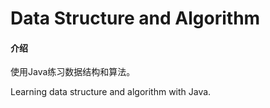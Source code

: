 
# Data Structure and Algorithm

#### 介绍
使用Java练习数据结构和算法。

Learning data structure  and algorithm with Java.